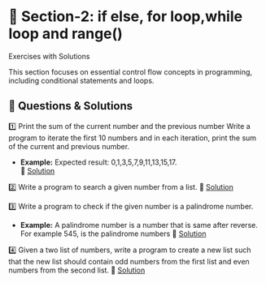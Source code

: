 # 📝 Section-2:  if else, for loop,while loop and range()
Exercises with Solutions

This section focuses on essential control flow concepts in programming, including conditional statements and loops. 

## 📌 Questions & Solutions  

1️⃣ Print the sum of the current number and the previous number Write a program to iterate the first 10 numbers and in each iteration, print the sum of the current and previous number. 
   - **Example:** Expected result: 0,1,3,5,7,9,11,13,15,17.  
🔗 [Solution](sum_of_current_and_previous.py) 

2️⃣ Write a program to search a given number from a list.
🔗 [Solution](search_number_in_list.py) 

3️⃣ Write a program to check if the given number is a palindrome number.
   - **Example:** A palindrome number is a number that is same after reverse. For example 545, is the palindrome numbers
🔗 [Solution](is_palindrome.py) 

4️⃣ Given a two list of numbers, write a program to create a new list such that the new list should contain odd numbers from the first list and even numbers from the second list.
🔗 [Solution](merge_odd_even.py) 